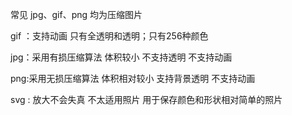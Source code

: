 常见 jpg、gif、png 均为压缩图片

gif ：支持动画 只有全透明和透明；只有256种颜色

jpg：采用有损压缩算法 体积较小 不支持透明 不支持动画

png:采用无损压缩算法 体积相对较小 支持背景透明 不支持动画

svg : 放大不会失真 不太适用照片  用于保存颜色和形状相对简单的照片